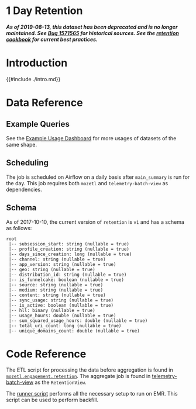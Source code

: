 # 1 Day Retention

**_As of 2019-08-13, this dataset has been deprecated and is no longer
maintained. See [Bug
1571565](https://bugzilla.mozilla.org/show_bug.cgi?id=1571565) for historical
sources. See the [retention cookbook](../../../cookbooks/retention.md) for
current best practices._**

<!-- toc -->

# Introduction

{{#include ./intro.md}}

# Data Reference

## Example Queries

See the [Example Usage Dashboard][example_usage] for more usages of datasets of
the same shape.

## Scheduling

The job is scheduled on Airflow on a daily basis after `main_summary` is run
for the day. This job requires both `mozetl` and `telemetry-batch-view` as
dependencies.

## Schema

As of 2017-10-10, the current version of `retention` is `v1` and has a schema
as follows:

```
root
 |-- subsession_start: string (nullable = true)
 |-- profile_creation: string (nullable = true)
 |-- days_since_creation: long (nullable = true)
 |-- channel: string (nullable = true)
 |-- app_version: string (nullable = true)
 |-- geo: string (nullable = true)
 |-- distribution_id: string (nullable = true)
 |-- is_funnelcake: boolean (nullable = true)
 |-- source: string (nullable = true)
 |-- medium: string (nullable = true)
 |-- content: string (nullable = true)
 |-- sync_usage: string (nullable = true)
 |-- is_active: boolean (nullable = true)
 |-- hll: binary (nullable = true)
 |-- usage_hours: double (nullable = true)
 |-- sum_squared_usage_hours: double (nullable = true)
 |-- total_uri_count: long (nullable = true)
 |-- unique_domains_count: double (nullable = true)
```

# Code Reference

The ETL script for processing the data before aggregation is found in
[`mozetl.engagement.retention`][mozetl_job]. The aggregate job is found in
[telemetry-batch-view][tbv_job] as the `RetentionView`.

The [runner script][airflow_job] performs all the necessary setup to run on
EMR. This script can be used to perform backfill.

[example_usage]: https://sql.telemetry.mozilla.org/dashboard/firefox-telemetry-retention-dataset-example-usage
[mozetl_job]: https://github.com/mozilla/python_mozetl/blob/ba51f539e5f1218954b7f3536e96f50c57a1b55c/mozetl/engagement/retention/job.py
[tbv_job]: https://github.com/mozilla/telemetry-batch-view/blob/9428b1951545dcd7517a3e72c81e7891a6dfa1fa/src/main/scala/com/mozilla/telemetry/views/RetentionView.scala
[airflow_job]: https://github.com/acmiyaguchi/telemetry-airflow/blob/1b4b11d23cdd1191ed2d2be905f116d7c3c67533/jobs/retention.sh
